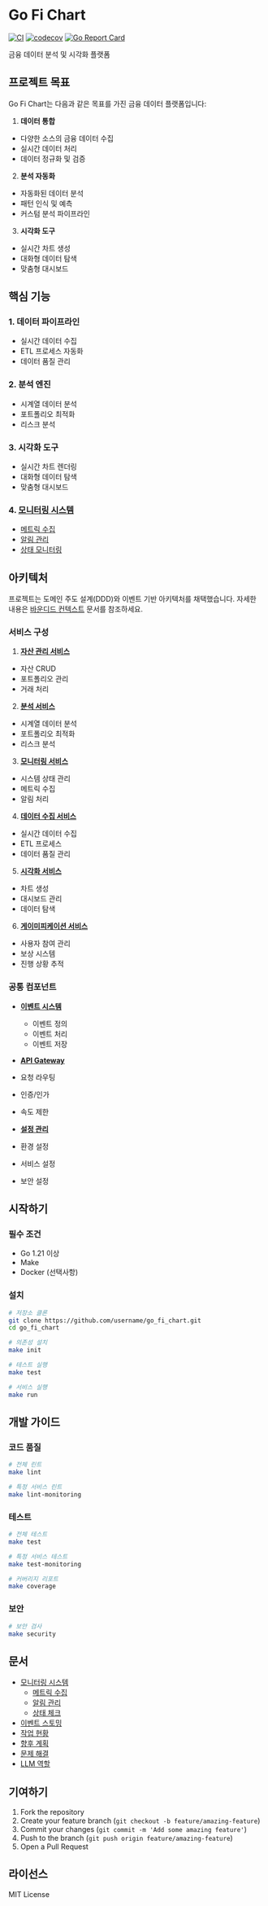 # Go Fi Chart

[![CI](https://github.com/kimjooyoon/go_fi_chart/actions/workflows/ci.yml/badge.svg?branch=main)](https://github.com/kimjooyoon/go_fi_chart/actions/workflows/ci.yml)
[![codecov](https://codecov.io/gh/kimjooyoon/go_fi_chart/branch/main/graph/badge.svg)](https://codecov.io/gh/kimjooyoon/go_fi_chart)
[![Go Report Card](https://goreportcard.com/badge/github.com/kimjooyoon/go_fi_chart)](https://goreportcard.com/report/github.com/kimjooyoon/go_fi_chart)

금융 데이터 분석 및 시각화 플랫폼

## 프로젝트 목표

Go Fi Chart는 다음과 같은 목표를 가진 금융 데이터 플랫폼입니다:

1. **데이터 통합**
  - 다양한 소스의 금융 데이터 수집
  - 실시간 데이터 처리
  - 데이터 정규화 및 검증

2. **분석 자동화**
  - 자동화된 데이터 분석
  - 패턴 인식 및 예측
  - 커스텀 분석 파이프라인

3. **시각화 도구**
  - 실시간 차트 생성
  - 대화형 데이터 탐색
  - 맞춤형 대시보드

## 핵심 기능

### 1. 데이터 파이프라인

- 실시간 데이터 수집
- ETL 프로세스 자동화
- 데이터 품질 관리

### 2. 분석 엔진

- 시계열 데이터 분석
- 포트폴리오 최적화
- 리스크 분석

### 3. 시각화 도구

- 실시간 차트 렌더링
- 대화형 데이터 탐색
- 맞춤형 대시보드

### 4. [모니터링 시스템](docs/monitoring/README.md)

- [메트릭 수집](docs/monitoring/METRICS.md)
- [알림 관리](docs/monitoring/ALERTS.md)
- [상태 모니터링](docs/monitoring/HEALTH.md)

## 아키텍처

프로젝트는 도메인 주도 설계(DDD)와 이벤트 기반 아키텍처를 채택했습니다.
자세한 내용은 [바운디드 컨텍스트](docs/architecture/BOUNDED_CONTEXTS.md) 문서를 참조하세요.

### 서비스 구성

1. **[자산 관리 서비스](services/asset)**
- 자산 CRUD
- 포트폴리오 관리
- 거래 처리

2. **[분석 서비스](services/analysis)**
- 시계열 데이터 분석
- 포트폴리오 최적화
- 리스크 분석

3. **[모니터링 서비스](services/monitoring)**
- 시스템 상태 관리
- 메트릭 수집
- 알림 처리

4. **[데이터 수집 서비스](services/datacollection)**
- 실시간 데이터 수집
- ETL 프로세스
- 데이터 품질 관리

5. **[시각화 서비스](services/visualization)**
- 차트 생성
- 대시보드 관리
- 데이터 탐색

6. **[게이미피케이션 서비스](services/gamification)**
- 사용자 참여 관리
- 보상 시스템
- 진행 상황 추적

### 공통 컴포넌트

- **[이벤트 시스템](internal/domain/event)**
  - 이벤트 정의
  - 이벤트 처리
  - 이벤트 저장

- **[API Gateway](internal/api)**
- 요청 라우팅
- 인증/인가
- 속도 제한

- **[설정 관리](internal/config)**
- 환경 설정
- 서비스 설정
- 보안 설정

## 시작하기

### 필수 조건

- Go 1.21 이상
- Make
- Docker (선택사항)

### 설치
```bash
# 저장소 클론
git clone https://github.com/username/go_fi_chart.git
cd go_fi_chart

# 의존성 설치
make init

# 테스트 실행
make test

# 서비스 실행
make run
```

## 개발 가이드

### 코드 품질

```bash
# 전체 린트
make lint

# 특정 서비스 린트
make lint-monitoring
```

### 테스트
```bash
# 전체 테스트
make test

# 특정 서비스 테스트
make test-monitoring

# 커버리지 리포트
make coverage
```

### 보안
```bash
# 보안 검사
make security
```

## 문서

- [모니터링 시스템](docs/monitoring/README.md)
  - [메트릭 수집](docs/monitoring/METRICS.md)
  - [알림 관리](docs/monitoring/ALERTS.md)
  - [상태 체크](docs/monitoring/HEALTH.md)
- [이벤트 스토밍](docs/event-storming/README.md)
- [작업 현황](docs/DONE.md)
- [향후 계획](docs/TODO.md)
- [문제 해결](docs/PROBLEMS.md)
- [LLM 역할](docs/LLM_ROLE.md)

## 기여하기

1. Fork the repository
2. Create your feature branch (`git checkout -b feature/amazing-feature`)
3. Commit your changes (`git commit -m 'Add some amazing feature'`)
4. Push to the branch (`git push origin feature/amazing-feature`)
5. Open a Pull Request

## 라이선스

MIT License 